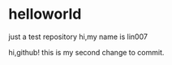 # helloworld
just a test repository
hi,my name is lin007

hi,github!
this is my second change to commit.
